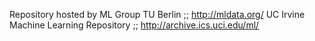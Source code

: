 Repository hosted by  ML Group TU Berlin ;; http://mldata.org/
UC Irvine Machine Learning Repository ;; http://archive.ics.uci.edu/ml/
